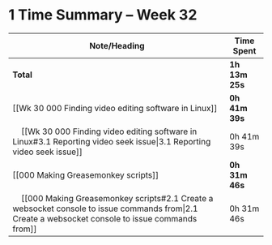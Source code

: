 # 1 Time Summary – Week 32

| Note/Heading | Time Spent |
|--------------|------------|
| **Total** | **1h 13m 25s** |
| [[Wk 30 000 Finding video editing software in Linux]] | **0h 41m 39s** |
| &nbsp;&nbsp;&nbsp;&nbsp;[[Wk 30 000 Finding video editing software in Linux#3.1 Reporting video seek issue\|3.1 Reporting video seek issue]] | 0h 41m 39s |
| [[000 Making Greasemonkey scripts]] | **0h 31m 46s** |
| &nbsp;&nbsp;&nbsp;&nbsp;[[000 Making Greasemonkey scripts#2.1 Create a websocket console to issue commands from\|2.1 Create a websocket console to issue commands from]] | 0h 31m 46s |

